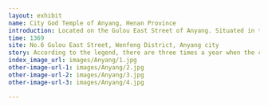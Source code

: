 ```yaml
---
layout: exhibit
name: City God Temple of Anyang, Henan Province
introduction: Located on the Gulou East Street of Anyang. Situated in the north and facing south, the Anyang City God Temple covers an area of 6773 square metres with a construction area of 2792 square metres.
time: 1369
site: No.6 Gulou East Street, Wenfeng District, Anyang city
story: According to the legend, there are three times a year when the city god makes his rounds, namely the Qingming Festival, the 15th of July and the 1st of October. Whenever the city god goes on patrol, thousands of people in Anyang are in attendance. When the City God goes on patrol, there is a big gong to open the way, along the way the gongs and drums sound, a huge team from the temple out through the main Street, around the moat, the patrol team from the north gate to the west gate, along the west street back to the City God Temple. On the way back, the people on the street side light up lanterns and hold colourful lanterns or torches to greet the City God.
index_image_url: images/Anyang/1.jpg
other-image-url-1: images/Anyang/2.jpg
other-image-url-2: images/Anyang/3.jpg
other-image-url-3: images/Anyang/4.jpg

---
```

